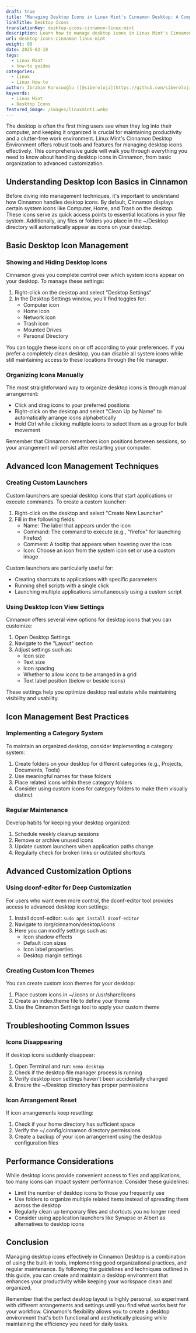 ```yaml
---
draft: true
title: "Managing Desktop Icons in Linux Mint's Cinnamon Desktop: A Complete Guide"
linkTitle: Desktop Icons
translationKey: desktop-icons-cinnamon-linux-mint
description: Learn how to manage desktop icons in Linux Mint's Cinnamon Desktop
url: desktop-icons-cinnamon-linux-mint
weight: 90
date: 2025-02-10
tags:
  - Linux Mint
  - how-to guides
categories:
  - Linux
  - Linux How-to
author: İbrahim Korucuoğlu ([@siberoloji](https://github.com/siberoloji))
keywords:
  - Linux Mint
  - Desktop Icons
featured_image: /images/linuxmint1.webp
---
```

The desktop is often the first thing users see when they log into their computer, and keeping it organized is crucial for maintaining productivity and a clutter-free work environment. Linux Mint's Cinnamon Desktop Environment offers robust tools and features for managing desktop icons effectively. This comprehensive guide will walk you through everything you need to know about handling desktop icons in Cinnamon, from basic organization to advanced customization.

## Understanding Desktop Icon Basics in Cinnamon

Before diving into management techniques, it's important to understand how Cinnamon handles desktop icons. By default, Cinnamon displays certain system icons like Computer, Home, and Trash on the desktop. These icons serve as quick access points to essential locations in your file system. Additionally, any files or folders you place in the ~/Desktop directory will automatically appear as icons on your desktop.

## Basic Desktop Icon Management

### Showing and Hiding Desktop Icons

Cinnamon gives you complete control over which system icons appear on your desktop. To manage these settings:

1. Right-click on the desktop and select "Desktop Settings"
2. In the Desktop Settings window, you'll find toggles for:
   - Computer icon
   - Home icon
   - Network icon
   - Trash icon
   - Mounted Drives
   - Personal Directory

You can toggle these icons on or off according to your preferences. If you prefer a completely clean desktop, you can disable all system icons while still maintaining access to these locations through the file manager.

### Organizing Icons Manually

The most straightforward way to organize desktop icons is through manual arrangement:

- Click and drag icons to your preferred positions
- Right-click on the desktop and select "Clean Up by Name" to automatically arrange icons alphabetically
- Hold Ctrl while clicking multiple icons to select them as a group for bulk movement

Remember that Cinnamon remembers icon positions between sessions, so your arrangement will persist after restarting your computer.

## Advanced Icon Management Techniques

### Creating Custom Launchers

Custom launchers are special desktop icons that start applications or execute commands. To create a custom launcher:

1. Right-click on the desktop and select "Create New Launcher"
2. Fill in the following fields:
   - Name: The label that appears under the icon
   - Command: The command to execute (e.g., "firefox" for launching Firefox)
   - Comment: A tooltip that appears when hovering over the icon
   - Icon: Choose an icon from the system icon set or use a custom image

Custom launchers are particularly useful for:

- Creating shortcuts to applications with specific parameters
- Running shell scripts with a single click
- Launching multiple applications simultaneously using a custom script

### Using Desktop Icon View Settings

Cinnamon offers several view options for desktop icons that you can customize:

1. Open Desktop Settings
2. Navigate to the "Layout" section
3. Adjust settings such as:
   - Icon size
   - Text size
   - Icon spacing
   - Whether to allow icons to be arranged in a grid
   - Text label position (below or beside icons)

These settings help you optimize desktop real estate while maintaining visibility and usability.

## Icon Management Best Practices

### Implementing a Category System

To maintain an organized desktop, consider implementing a category system:

1. Create folders on your desktop for different categories (e.g., Projects, Documents, Tools)
2. Use meaningful names for these folders
3. Place related icons within these category folders
4. Consider using custom icons for category folders to make them visually distinct

### Regular Maintenance

Develop habits for keeping your desktop organized:

1. Schedule weekly cleanup sessions
2. Remove or archive unused icons
3. Update custom launchers when application paths change
4. Regularly check for broken links or outdated shortcuts

## Advanced Customization Options

### Using dconf-editor for Deep Customization

For users who want even more control, the dconf-editor tool provides access to advanced desktop icon settings:

1. Install dconf-editor: `sudo apt install dconf-editor`
2. Navigate to /org/cinnamon/desktop/icons
3. Here you can modify settings such as:
   - Icon shadow effects
   - Default icon sizes
   - Icon label properties
   - Desktop margin settings

### Creating Custom Icon Themes

You can create custom icon themes for your desktop:

1. Place custom icons in ~/.icons or /usr/share/icons
2. Create an index.theme file to define your theme
3. Use the Cinnamon Settings tool to apply your custom theme

## Troubleshooting Common Issues

### Icons Disappearing

If desktop icons suddenly disappear:

1. Open Terminal and run: `nemo-desktop`
2. Check if the desktop file manager process is running
3. Verify desktop icon settings haven't been accidentally changed
4. Ensure the ~/Desktop directory has proper permissions

### Icon Arrangement Reset

If icon arrangements keep resetting:

1. Check if your home directory has sufficient space
2. Verify the ~/.config/cinnamon directory permissions
3. Create a backup of your icon arrangement using the desktop configuration files

## Performance Considerations

While desktop icons provide convenient access to files and applications, too many icons can impact system performance. Consider these guidelines:

- Limit the number of desktop icons to those you frequently use
- Use folders to organize multiple related items instead of spreading them across the desktop
- Regularly clean up temporary files and shortcuts you no longer need
- Consider using application launchers like Synapse or Albert as alternatives to desktop icons

## Conclusion

Managing desktop icons effectively in Cinnamon Desktop is a combination of using the built-in tools, implementing good organizational practices, and regular maintenance. By following the guidelines and techniques outlined in this guide, you can create and maintain a desktop environment that enhances your productivity while keeping your workspace clean and organized.

Remember that the perfect desktop layout is highly personal, so experiment with different arrangements and settings until you find what works best for your workflow. Cinnamon's flexibility allows you to create a desktop environment that's both functional and aesthetically pleasing while maintaining the efficiency you need for daily tasks.
